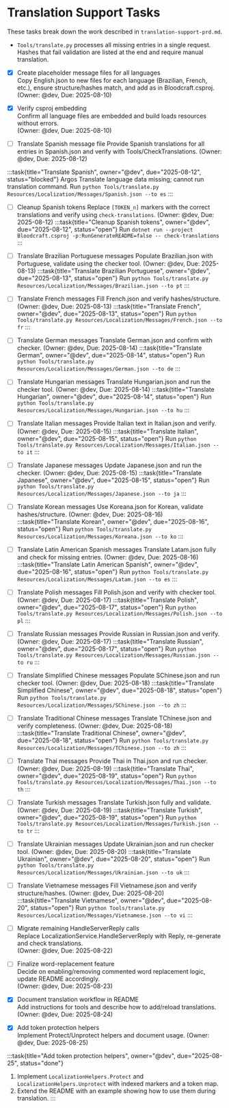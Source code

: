 # Translation Support Tasks

These tasks break down the work described in `translation-support-prd.md`.

* `Tools/translate.py` processes all missing entries in a single request. Hashes that fail validation are listed at the end and require manual translation.

- [x] Create placeholder message files for all languages  
  Copy English.json to new files for each language (Brazilian, French, etc.), ensure structure/hashes match, and add as <EmbeddedResource> in Bloodcraft.csproj.  
  (Owner: @dev, Due: 2025-08-10)

- [x] Verify csproj embedding  
  Confirm all language files are embedded and build loads resources without errors.  
  (Owner: @dev, Due: 2025-08-10)

- [ ] Translate Spanish message file
  Provide Spanish translations for all entries in Spanish.json and verify with Tools/CheckTranslations.
  (Owner: @dev, Due: 2025-08-12)

:::task{title="Translate Spanish", owner="@dev", due="2025-08-12", status="blocked"}
Argos Translate language data missing; cannot run translation command.
Run `python Tools/translate.py Resources/Localization/Messages/Spanish.json --to es`
:::

- [ ] Cleanup Spanish tokens
  Replace `[TOKEN_n]` markers with the correct translations and verify using `check-translations`.
  (Owner: @dev, Due: 2025-08-12)
:::task{title="Cleanup Spanish tokens", owner="@dev", due="2025-08-12", status="open"}
Run `dotnet run --project Bloodcraft.csproj -p:RunGenerateREADME=false -- check-translations`
:::

- [ ] Translate Brazilian Portuguese messages
  Populate Brazilian.json with Portuguese, validate using the checker tool.
  (Owner: @dev, Due: 2025-08-13)
:::task{title="Translate Brazilian Portuguese", owner="@dev", due="2025-08-13", status="open"}
Run `python Tools/translate.py Resources/Localization/Messages/Brazilian.json --to pt`
:::

- [ ] Translate French messages
  Fill French.json and verify hashes/structure.
  (Owner: @dev, Due: 2025-08-13)
:::task{title="Translate French", owner="@dev", due="2025-08-13", status="open"}
Run `python Tools/translate.py Resources/Localization/Messages/French.json --to fr`
:::

- [ ] Translate German messages
  Translate German.json and confirm with checker.
  (Owner: @dev, Due: 2025-08-14)
:::task{title="Translate German", owner="@dev", due="2025-08-14", status="open"}
Run `python Tools/translate.py Resources/Localization/Messages/German.json --to de`
:::

- [ ] Translate Hungarian messages
  Translate Hungarian.json and run the checker tool.
  (Owner: @dev, Due: 2025-08-14)
:::task{title="Translate Hungarian", owner="@dev", due="2025-08-14", status="open"}
Run `python Tools/translate.py Resources/Localization/Messages/Hungarian.json --to hu`
:::

- [ ] Translate Italian messages
  Provide Italian text in Italian.json and verify.
  (Owner: @dev, Due: 2025-08-15)
:::task{title="Translate Italian", owner="@dev", due="2025-08-15", status="open"}
Run `python Tools/translate.py Resources/Localization/Messages/Italian.json --to it`
:::

- [ ] Translate Japanese messages
  Update Japanese.json and run the checker.
  (Owner: @dev, Due: 2025-08-15)
:::task{title="Translate Japanese", owner="@dev", due="2025-08-15", status="open"}
Run `python Tools/translate.py Resources/Localization/Messages/Japanese.json --to ja`
:::

- [ ] Translate Korean messages
  Use Koreana.json for Korean, validate hashes/structure.
  (Owner: @dev, Due: 2025-08-16)
:::task{title="Translate Korean", owner="@dev", due="2025-08-16", status="open"}
Run `python Tools/translate.py Resources/Localization/Messages/Koreana.json --to ko`
:::

- [ ] Translate Latin American Spanish messages
  Translate Latam.json fully and check for missing entries.
  (Owner: @dev, Due: 2025-08-16)
:::task{title="Translate Latin American Spanish", owner="@dev", due="2025-08-16", status="open"}
Run `python Tools/translate.py Resources/Localization/Messages/Latam.json --to es`
:::

- [ ] Translate Polish messages
  Fill Polish.json and verify with checker tool.
  (Owner: @dev, Due: 2025-08-17)
:::task{title="Translate Polish", owner="@dev", due="2025-08-17", status="open"}
Run `python Tools/translate.py Resources/Localization/Messages/Polish.json --to pl`
:::

- [ ] Translate Russian messages
  Provide Russian in Russian.json and verify.
  (Owner: @dev, Due: 2025-08-17)
:::task{title="Translate Russian", owner="@dev", due="2025-08-17", status="open"}
Run `python Tools/translate.py Resources/Localization/Messages/Russian.json --to ru`
:::

- [ ] Translate Simplified Chinese messages
  Populate SChinese.json and run checker tool.
  (Owner: @dev, Due: 2025-08-18)
:::task{title="Translate Simplified Chinese", owner="@dev", due="2025-08-18", status="open"}
Run `python Tools/translate.py Resources/Localization/Messages/SChinese.json --to zh`
:::

- [ ] Translate Traditional Chinese messages
  Translate TChinese.json and verify completeness.
  (Owner: @dev, Due: 2025-08-18)
:::task{title="Translate Traditional Chinese", owner="@dev", due="2025-08-18", status="open"}
Run `python Tools/translate.py Resources/Localization/Messages/TChinese.json --to zh`
:::

- [ ] Translate Thai messages
  Provide Thai in Thai.json and run checker.
  (Owner: @dev, Due: 2025-08-19)
:::task{title="Translate Thai", owner="@dev", due="2025-08-19", status="open"}
Run `python Tools/translate.py Resources/Localization/Messages/Thai.json --to th`
:::

- [ ] Translate Turkish messages
  Translate Turkish.json fully and validate.
  (Owner: @dev, Due: 2025-08-19)
:::task{title="Translate Turkish", owner="@dev", due="2025-08-19", status="open"}
Run `python Tools/translate.py Resources/Localization/Messages/Turkish.json --to tr`
:::

- [ ] Translate Ukrainian messages
  Update Ukrainian.json and run checker tool.
  (Owner: @dev, Due: 2025-08-20)
:::task{title="Translate Ukrainian", owner="@dev", due="2025-08-20", status="open"}
Run `python Tools/translate.py Resources/Localization/Messages/Ukrainian.json --to uk`
:::

- [ ] Translate Vietnamese messages
  Fill Vietnamese.json and verify structure/hashes.
  (Owner: @dev, Due: 2025-08-20)
:::task{title="Translate Vietnamese", owner="@dev", due="2025-08-20", status="open"}
Run `python Tools/translate.py Resources/Localization/Messages/Vietnamese.json --to vi`
:::

- [ ] Migrate remaining HandleServerReply calls  
  Replace LocalizationService.HandleServerReply with Reply, re-generate and check translations.  
  (Owner: @dev, Due: 2025-08-22)

- [ ] Finalize word-replacement feature  
  Decide on enabling/removing commented word replacement logic, update README accordingly.  
  (Owner: @dev, Due: 2025-08-23)

- [x] Document translation workflow in README  
  Add instructions for tools and describe how to add/reload translations.  
  (Owner: @dev, Due: 2025-08-24)

- [x] Add token protection helpers  
  Implement Protect/Unprotect helpers and document usage.
  (Owner: @dev, Due: 2025-08-25)

:::task{title="Add token protection helpers", owner="@dev", due="2025-08-25", status="done"}
1. Implement `LocalizationHelpers.Protect` and `LocalizationHelpers.Unprotect` with indexed markers and a token map.
2. Extend the README with an example showing how to use them during translation.
:::
